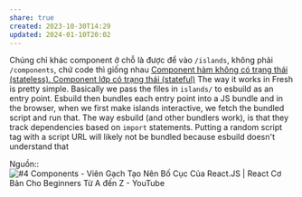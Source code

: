 ```yaml
---
share: true
created: 2023-10-30T14:29
updated: 2024-01-10T20:02
---
```


Chúng chỉ khác component ở chỗ là được để vào `/islands`, không phải `/components`, chứ code thì giống nhau
[Component hàm không có trạng thái (stateless). Component lớp có trạng thái (stateful)](./Component%20h%C3%A0m%20kh%C3%B4ng%20c%C3%B3%20tr%E1%BA%A1ng%20th%C3%A1i%20(stateless).%20Component%20l%E1%BB%9Bp%20c%C3%B3%20tr%E1%BA%A1ng%20th%C3%A1i%20(stateful).md)
The way it works in Fresh is pretty simple. Basically we pass the files in `islands/` to esbuild as an entry point. Esbuild then bundles each entry point into a JS bundle and in the browser, when we first make islands interactive, we fetch the bundled script and run that. The way esbuild (and other bundlers work), is that they track dependencies based on `import` statements. Putting a random script tag with a script URL will likely not be bundled because esbuild doesn't understand that

Nguồn:: ![#4 Components - Viên Gạch Tạo Nên Bố Cục Của React.JS | React Cơ Bản Cho Beginners Từ A đến Z - YouTube](https://youtu.be/uzYSCOwhzxw?si=FlO3xgE55oHRubtD&t=535)
